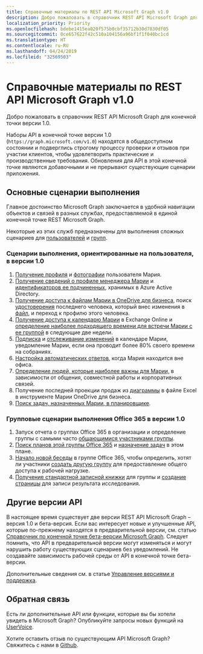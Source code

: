 ```yaml
---
title: Справочные материалы по REST API Microsoft Graph v1.0
description: Добро пожаловать в справочник REST API Microsoft Graph для конечной точки версии 1.0.
localization_priority: Priority
ms.openlocfilehash: bdebe1415ea020f575b0cbf35712b30d7830df05
ms.sourcegitcommit: 0ce657622f42c510a104156a96bf1f1f040bc1cd
ms.translationtype: HT
ms.contentlocale: ru-RU
ms.lasthandoff: 04/24/2019
ms.locfileid: "32569503"
---
```

# <a name="microsoft-graph-rest-api-v10-reference"></a>Справочные материалы по REST API Microsoft Graph v1.0

Добро пожаловать в справочник REST API Microsoft Graph для конечной точки версии 1.0.

Наборы API в конечной точке версии 1.0 (`https://graph.microsoft.com/v1.0`) находятся в общедоступном состоянии и подверглись строгому процессу проверки и отзывов при участии клиентов, чтобы удовлетворить практические и производственные требования. Обновления для API в этой конечной точке являются добавочными и не прерывают существующие сценарии приложения.

## <a name="common-use-cases"></a>Основные сценарии выполнения

Главное достоинство Microsoft Graph заключается в удобной навигации объектов и связей в разных службах, предоставляемой в единой конечной точке REST Microsoft Graph.

Некоторые из этих служб предназначены для выполнения сложных сценариев для [пользователей](./resources/user.md) и [групп](./resources/group.md).

### <a name="user-centric-use-cases-in-v10"></a>Сценарии выполнения, ориентированные на пользователя, в версии 1.0

1. [Получение профиля](./api/user-get.md) и [фотографии](./resources/profilephoto.md) пользователя Мария.
2. [Получение сведений о профиле менеджера Марии](./api/user-list-manager.md) и [идентификаторов ее подчиненных](./api/user-list-directreports.md), хранимых в Azure Active Directory.
3. [Получение доступа к файлам Марии в OneDrive для бизнеса](./api/driveitem-list-children.md), поиск [удостоверения](./resources/identityset.md) последнего человека, который внес изменения в [файл](./resources/driveitem.md), и переход к профилю этого человека.
4. [Получение доступа к календарю Марии](./api/calendar-get.md) в Exchange Online и [определение наиболее подходящего времени для встречи Марии с ее группой](./api/user-findmeetingtimes.md) в следующие две недели.
5. [Подписка](./api/subscription-post-subscriptions.md) и [отслеживание изменений](./api/event-delta.md) в календаре Марии, уведомление Марии, если она проводит более 80% своего времени на собраниях.
6. [Настройка автоматических ответов,](./api/user-update-mailboxsettings.md#example) когда Мария находится вне офиса.
7. [Определение людей, которые наиболее важны для Марии,](./api/user-list-people.md) в зависимости от общения, совместной работы и корпоративных связей.
8. Получение последней проекции продаж из [диаграммы](./resources/chart.md) в файле Excel в инструменте Марии OneDrive для бизнеса.
9. [Поиск задач, назначенных Марии, в планировщике](./api/planneruser-list-tasks.md).

### <a name="office-365-group-use-cases-in-v10"></a>Групповые сценарии выполнения Office 365 в версии 1.0

1. Запуск отчета о группах Office 365 в организации и определение группы с самыми часто [общающимися участниками группы](./api/reportroot-getoffice365groupsactivitycounts.md).
2. [Поиск планов этой группы Office 365](./api/plannergroup-list-plans.md) и [назначение задач](./resources/plannerassignments.md) в этом плане.
3. [Начало новой беседы](./api/group-post-conversations.md) в группе Office 365, чтобы определить, хотят ли участники [создать другую группу](./api/group-post-groups.md) для предоставление общего доступа к рабочей нагрузке.
4. [Получение стандартной записной книжки](./api/notebook-get.md) для группы и [создание страницы](./api/section-post-pages.md) для записи результата исследования.

## <a name="other-api-versions"></a>Другие версии API

В настоящее время существует две версии REST API Microsoft Graph – версия 1.0 и бета-версия.
Если вас интересует новые и улучшенные API, которые по-прежнему находятся в предварительной версии, см. статью [Справочник по конечной точке бета-версии Microsoft Graph](/graph/api/overview?toc=./ref/toc.json&view=graph-rest-beta). Следует помнить, что API в предварительной версии могут изменяться и могут нарушить работу существующих сценариев без уведомлений. Не создавайте зависимость рабочей среды от API в конечной точке бета-версии.

Дополнительные сведения см. в статье [Управление версиями и поддержка](/graph/versioning-and-support).

## <a name="connect-with-us"></a>Обратная связь

Есть ли дополнительные API или функции, которые вы бы хотели увидеть в Microsoft Graph? Опубликуйте запросы новых функций на [UserVoice](https://officespdev.uservoice.com/forums/224641-general/filters/new?category_id=101632).

Хотите оставить отзыв по существующим API Microsoft Graph? Свяжитесь с нами в [Github](https://github.com/microsoftgraph/microsoft-graph-docs/issues).
